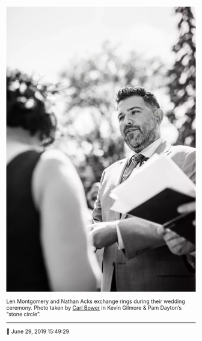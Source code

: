 ![Len Montgomery and Nathan Acks exchange rings](assets/a0bcd2f5672b27e325668d64eb26f10f.webp)

Len Montgomery and Nathan Acks exchange rings during their wedding ceremony. Photo taken by [Carl Bower](http://carlbowerphotos.com/) in Kevin Gilmore & Pam Dayton’s “stone circle”.

- - - -

📅 June 29, 2019 15:49:29
